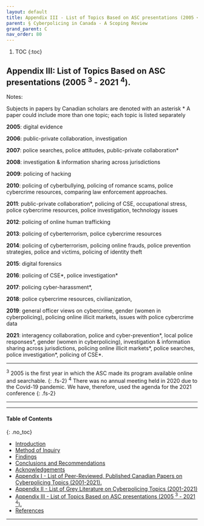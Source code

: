 ```yaml
---
layout: default
title: Appendix III - List of Topics Based on ASC presentations (2005 <sup>3</sup> - 2021 <sup>4</sup>).   
parent: § Cyberpolicing in Canada - A Scoping Review 
grand_parent: C
nav_order: 80 
---
```

<style>
.dont-break-out {
  /* These are technically the same, but use both */
  overflow-wrap: break-word;
  word-wrap: break-word;

     -ms-word-break: break-all;
  /* This is the dangerous one in WebKit, as it breaks things wherever */
  word-break: break-all;
  /* Instead use this non-standard one: */
  word-break: break-word;
}

.youtube-container {
    position: relative;
    width: 100%;
    height: 0;
    padding-bottom: 56.25%;
}
.youtube-video {
    position: absolute;
    top: 0;
    left: 0;
    width: 100%;
    height: 100%;
}

</style>

<div class="dont-break-out" markdown="1">

1. TOC
{:toc}

## Appendix III: List of Topics Based on ASC presentations (2005 <sup>3</sup> - 2021 <sup>4</sup>).
Notes:

Subjects in papers by Canadian scholars are denoted with an asterisk *
A paper could include more than one topic; each topic is listed separately 

**2005**: digital evidence

**2006**: public-private collaboration, investigation

**2007**: police searches, police attitudes, public-private collaboration*

**2008**: investigation & information sharing across jurisdictions

**2009**: policing of hacking

**2010**: policing of cyberbullying, policing of romance scams, police cybercrime resources, comparing law enforcement approaches.

**2011**: public-private collaboration*, policing of CSE, occupational stress, police cybercrime resources, police investigation, technology issues

**2012**: policing of online human trafficking

**2013**: policing of cyberterrorism, police cybercrime resources

**2014**: policing of cyberterrorism, policing online frauds, police prevention strategies, police and victims, policing of identity theft

**2015**: digital forensics

**2016**: policing of CSE*, police investigation*

**2017**: policing cyber-harassment*,

**2018**: police cybercrime resources, civilianization,

**2019**: general officer views on cybercrime, gender (women in cyberpolicing), policing online illicit markets, issues with police cybercrime data

**2021**: interagency collaboration, police and cyber-prevention*, local police responses*, gender (women in cyberpolicing), investigation & information sharing across jurisdictions, policing online illicit markets*, police searches, police investigation*, policing of CSE*.

***
<sup>3</sup> 2005 is the first year in which the ASC made its program available online and searchable. 
{: .fs-2}
<sup>4</sup> There was no annual meeting held in 2020 due to the Covid-19 pandemic. We have, therefore, used the agenda for the 2021 conference
{: .fs-2}
***

***

#### Table of Contents
{: .no_toc}

<ul><li> <a href="/docs/C/Cyberpolicing-in-Canada-A-Scoping-Review-1/">Introduction</a></li><li> <a href="/docs/C/Cyberpolicing-in-Canada-A-Scoping-Review-2/">Method of Inquiry</a></li><li> <a href="/docs/C/Cyberpolicing-in-Canada-A-Scoping-Review-3/">Findings</a></li><li> <a href="/docs/C/Cyberpolicing-in-Canada-A-Scoping-Review-4/">Conclusions and Recommendations</a></li><li> <a href="/docs/C/Cyberpolicing-in-Canada-A-Scoping-Review-5/">Acknowledgements</a></li><li> <a href="/docs/C/Cyberpolicing-in-Canada-A-Scoping-Review-6/">Appendix I - List of Peer-Reviewed, Published Canadian Papers on Cyberpolicing Topics (2001-2021).</a></li><li> <a href="/docs/C/Cyberpolicing-in-Canada-A-Scoping-Review-7/">Appendix II - List of Grey Literature on Cyberpolicing Topics (2001-2021)</a></li><li> <a href="/docs/C/Cyberpolicing-in-Canada-A-Scoping-Review-8/">Appendix III - List of Topics Based on ASC presentations (2005 <sup>3</sup> - 2021 <sup>4</sup>).</a></li><li> <a href="/docs/C/Cyberpolicing-in-Canada-A-Scoping-Review-9/">References</a></li></ul>

***

</div>
